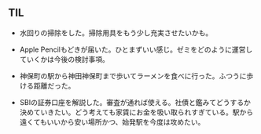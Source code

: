 ## TIL

* 水回りの掃除をした。掃除用具をもう少し充実させたいかも。

* Apple Pencilもどきが届いた。ひとまずいい感じ。ゼミをどのように運営していくかは今後の検討事項。

* 神保町の駅から神田神保町まで歩いてラーメンを食べに行った。ふつうに歩ける距離だった。

* SBIの証券口座を解説した。審査が通れば使える。社債と鑑みてどうするか決めていきたい。どう考えても家賃にお金を吸い取られすぎている。駅から遠くてもいいから安い場所かつ、始発駅を今度は攻めたい。
